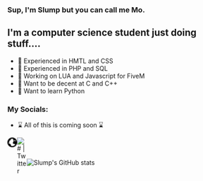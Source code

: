 ### Sup, I'm Slump but you can call me Mo.

## I'm a computer science student just doing stuff....

- 📗 Experienced in HMTL and CSS
- 📗 Experienced in PHP and SQL
- 📘 Working on LUA and Javascript for FiveM
- 📕 Want to be decent at C and C++
- 📕 Want to learn Python

### My Socials:

- ⌛ All of this is coming soon ⌛

<img align="left" alt="#" width="22px" src="https://raw.githubusercontent.com/iconic/open-iconic/master/svg/globe.svg" />
<img align="left" alt="# | Twitter" width="22px" src="https://cdn.jsdelivr.net/npm/simple-icons@v3/icons/twitter.svg" />

<br />
<br />

![Slump's GitHub stats](https://github-readme-stats.vercel.app/api?username=Sllump&show_icons=true&theme=github_dark)

